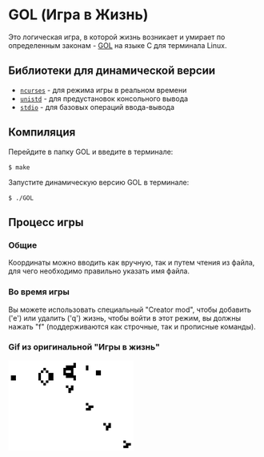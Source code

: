 # GOL (Игра в Жизнь)
Это логическая игра, в которой жизнь возникает и умирает по определенным законам - [GOL](https://ru.wikipedia.org/wiki/%D0%98%D0%B3%D1%80%D0%B0_%C2%AB%D0%96%D0%B8%D0%B7%D0%BD%D1%8C%C2%BB) на языке C для терминала Linux.

## Библиотеки для динамической версии
- [`ncurses`](https://en.wikipedia.org/wiki/Ncurses) - для режима игры в реальном времени
- [`unistd`](https://en.wikipedia.org/wiki/Unistd.h) - для предустановок консольного вывода
- [`stdio`](https://www.tutorialspoint.com/c_standard_library/stdio_h.htm) - для базовых операций ввода-вывода


## Компиляция
Перейдите в папку GOL и введите в терминале:
```
$ make
```
Запустите динамическую версию GOL в терминале:
```
$ ./GOL
```
## Процесс игры
### Общие
Координаты можно вводить как вручную, так и путем чтения из файла, для чего необходимо правильно указать имя файла.

### Во время игры
Вы можете использовать специальный "Creator mod", чтобы добавить ('e') или удалить ('q') жизнь, чтобы войти в этот режим, вы должны нажать "f" (поддерживаются как строчные, так и прописные команды).

### Gif из оригинальной "Игры в жизнь"
![GIF](https://github.com/GorokhovSemyon/GOL/blob/develop/materials/Gospers_glider_gun.gif)
